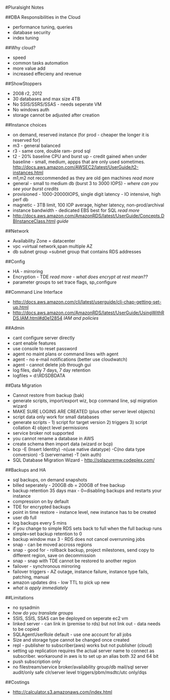 #Pluralsight Notes

##DBA Responsibilities in the Cloud
* performance tuning, queries
* database security
* index tuning

##Why cloud?
* speed
* common tasks automation
* more value add
* increased effecieny and revenue
 
##ShowStoppers
* 2008 r2, 2012
* 30 databases and max size 4TB
* No SSIS/SSRS/SSAS - needs seperate VM
* No windows auth
* storage cannot be adjusted after creation

##Instance choices
* on demand, reserved instance (for prod - cheaper the longer it is reserved for)
* m3 - general balanced
* r3 - same core, double ram- prod sql
* t2 - 20% baseline CPU and burst up - credit gained when under baseline - small, medium, appps that are only used sometimes. http://docs.aws.amazon.com/AWSEC2/latest/UserGuide/t2-instances.html
* m1,m2 not reccommended as they are old gen machines *read more*
* general - small to medium db (burst 3 to 3000 IOPS) - *where can you see your burst credits*
* provisioned - 1000-20000IOPS, single digit latency - IO intensive, high perf db
* magnetic - 3TB limit, 100 IOP average, higher latency, non-prod/archival
* instance bandwidth - dedicated EBS best for SQL *read more* 
* http://docs.aws.amazon.com/AmazonRDS/latest/UserGuide/Concepts.DBInstanceClass.html *guide*

##Network
* Availability Zone = datacenter
* vpc =virtual network,span multiple AZ
* db subnet group =subnet group that contains RDS addresses

##Config
* HA - mirroring
* Encryption - TDE *read more - what does encrypt at rest mean??*
* parameter groups to set trace flags, sp_configure 

##Command Line Interface
* http://docs.aws.amazon.com/cli/latest/userguide/cli-chap-getting-set-up.html
* http://docs.aws.amazon.com/AmazonRDS/latest/UserGuide/UsingWithRDS.IAM.html#d0e12854 *IAM and policies*

##Admin
* cant configure server directly
* cant enable features
* use console to reset password
* agent no maint plans or command lines with agent
* agent - no e-mail notifications (better use cloudwatch)
* agent - cannot delete job through gui
* log files, daily 7 days, 7 day retention
* logfiles = d:\RDSDBDATA
 
##Data Migration
* Cannot restore from backup (bak)
* generate scripts, import/export wiz, bcp command line, sql migration wizard
* MAKE SURE LOGINS ARE CREATED (plus other server level objects)
* script data only work for small databases
* generate scripts - 1) script for target version 2) triggers 3) script collation 4) object level permissions
* service broker not supported
* you cannot rename a database in AWS
* create schema then import data (wizard or bcp)
* bcp -E (Insert Identity) -n(use native datatype) -C(no data type conversion) -S (servername) -T (win auth)
* SQL Database Migration Wizard - http://sqlazuremw.codeplex.com/

##Backups and HA
* sql backups, on demand snapshots
* billed seperately - 200GB db = 200GB of free backup
* backup retention 35 days max - 0=disabling backups and restarts your instance
* compression on by default
* TDE for encrypted backups
* point in time restore - instance level, new instance has to be created
* user db full 
* log backups every 5 mins
* if you change to simple RDS sets back to full when the full backup runs 
* simple=set backup retention to 0
* backup window max 3 - RDS does not cancel overrunning jobs
* snap - can be moved accross regions
* snap - good for - rollback backup, project milestones, send copy to different region, save on decommission
* snap - snap with TDE cannot be restored to another region
* failover - synchronous mirroring
* failover triggers - AZ outage, instance failure, instance type fails, patching, manual
* amazon updates dns - low TTL to pick up new 
* *what is apply immediately*

##Limitations
* no sysadmin
* *how do you translate groups*
* SSIS, SSIS, SSAS can be deployed on seperate ec2 vm
* linked server - can link in (premise to rds) but not link out - data needs to be copied
* SQLAgentUserRole default - use one account for all jobs
* Size and storage type cannot be changed once created 
* repl - publisher to subscriber(aws) works but not publisher (cloud)
* setting up replication requires the actual server name to connect as subscriber. workaround in aws is to set up an alias both 32 and 64 bit 
* push subscription only
* no filestream/service broker/availability group/db mail/sql server audit/only safe clr/server level triggers/pbm/msdtc/utc only/dqs

##Costings
* http://calculator.s3.amazonaws.com/index.html

